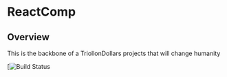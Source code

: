 # ReactComp

## Overview
This is the backbone of a TriollonDollars projects that will change humanity

[![Build Status](https://dev.azure.com/mupacif0344/ReactComp/_build?definitionId=4&&branchName=master)